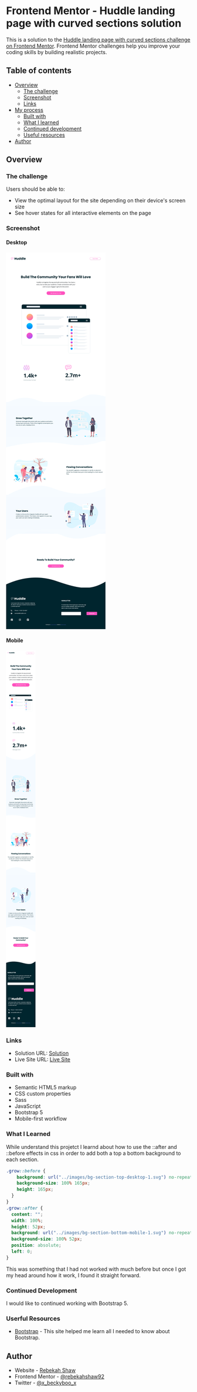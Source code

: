 # Frontend Mentor - Huddle landing page with curved sections solution

This is a solution to the [Huddle landing page with curved sections challenge on Frontend Mentor](https://www.frontendmentor.io/challenges/huddle-landing-page-with-curved-sections-5ca5ecd01e82137ec91a50f2). Frontend Mentor challenges help you improve your coding skills by building realistic projects. 

## Table of contents

- [Overview](#overview)
  - [The challenge](#the-challenge)
  - [Screenshot](#screenshot)
  - [Links](#links)
- [My process](#my-process)
  - [Built with](#built-with)
  - [What I learned](#what-i-learned)
  - [Continued development](#continued-development)
  - [Useful resources](#useful-resources)
- [Author](#author)

## Overview

### The challenge

Users should be able to:

- View the optimal layout for the site depending on their device's screen size
- See hover states for all interactive elements on the page

### Screenshot

#### Desktop

![desktop](images/desktop.png)

#### Mobile

![mobile](images/mobile.png)

### Links

- Solution URL: [Solution](https://github.com/rebekahshaw92//huddle-landing-page-with-curved-sections)
- Live Site URL: [Live Site](https://rebekahshaw92.github.io//huddle-landing-page-with-curved-sections/)

### Built with

- Semantic HTML5 markup
- CSS custom properties
- Sass
- JavaScript
- Bootstrap 5
- Mobile-first workflow

### What I Learned

While understand this projetct I learnd about how to use the ::after and ::before effects in css in order to add both a top a bottom background to each section. 

```css
.grow::before {
    background: url("../images/bg-section-top-desktop-1.svg") no-repeat center top;
    background-size: 100% 165px;
    height: 165px;
  }
}
.grow::after {
  content: "";
  width: 100%;
  height: 52px;
  background: url("../images/bg-section-bottom-mobile-1.svg") no-repeat center top;
  background-size: 100% 52px;
  position: absolute;
  left: 0;
}

```

This was something that I had not worked with much before but once I got my head around how it work, I found it straight forward.

### Continued Development

I would like to continued working with Bootstrap 5.

### Userful Resources 

- [Bootstrap](https://getbootstrap.com) - This site helped me learn all I needed to know about Bootstrap.


## Author

- Website - [Rebekah Shaw](https://www.rebekahshaw.com)
- Frontend Mentor - [@rebekahshaw92](https://www.frontendmentor.io/profile/rebekahshaw92)
- Twitter - [@x_beckyboo_x](https://www.twitter.com/x_beckyboo_x)